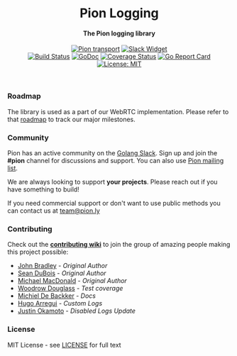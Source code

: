 <h1 align="center">
  <br>
  Pion Logging
  <br>
</h1>
<h4 align="center">The Pion logging library</h4>
<p align="center">
  <a href="https://pion.ly"><img src="https://img.shields.io/badge/pion-logging-gray.svg?longCache=true&colorB=brightgreen" alt="Pion transport"></a>
  <a href="http://gophers.slack.com/messages/pion"><img src="https://img.shields.io/badge/join-us%20on%20slack-gray.svg?longCache=true&logo=slack&colorB=brightgreen" alt="Slack Widget"></a>
  <br>
  <a href="https://travis-ci.org/pion/logging"><img src="https://travis-ci.org/pion/logging.svg?branch=master" alt="Build Status"></a>
  <a href="https://godoc.org/github.com/pion/logging"><img src="https://godoc.org/github.com/pion/logging?status.svg" alt="GoDoc"></a>
  <a href="https://codecov.io/gh/pion/logging"><img src="https://codecov.io/gh/pion/logging/branch/master/graph/badge.svg" alt="Coverage Status"></a>
  <a href="https://goreportcard.com/report/github.com/pion/logging"><img src="https://goreportcard.com/badge/github.com/pion/logging" alt="Go Report Card"></a>
  <a href="LICENSE"><img src="https://img.shields.io/badge/License-MIT-yellow.svg" alt="License: MIT"></a>
</p>
<br>

### Roadmap

The library is used as a part of our WebRTC implementation. Please refer to that [roadmap](https://github.com/pion/webrtc/issues/9) to track our major milestones.

### Community

Pion has an active community on the [Golang Slack](https://invite.slack.golangbridge.org/). Sign up and join the **#pion** channel for discussions and support. You can also use [Pion mailing list](https://groups.google.com/forum/#!forum/pion).

We are always looking to support **your projects**. Please reach out if you have something to build!

If you need commercial support or don't want to use public methods you can contact us at [team@pion.ly](mailto:team@pion.ly)

### Contributing

Check out the **[contributing wiki](https://github.com/pion/webrtc/wiki/Contributing)** to join the group of amazing people making this project possible:

- [John Bradley](https://github.com/kc5nra) - _Original Author_
- [Sean DuBois](https://github.com/Sean-Der) - _Original Author_
- [Michael MacDonald](https://github.com/mjmac) - _Original Author_
- [Woodrow Douglass](https://github.com/wdouglass) - _Test coverage_
- [Michiel De Backker](https://github.com/backkem) - _Docs_
- [Hugo Arregui](https://github.com/hugoArregui) - _Custom Logs_
- [Justin Okamoto](https://github.com/justinokamoto) - _Disabled Logs Update_

### License

MIT License - see [LICENSE](LICENSE) for full text
